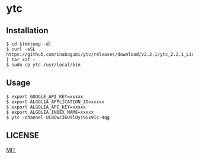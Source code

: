 # ytc

## Installation

```console
$ cd $(mktemp -d)
$ curl -sSL https://github.com/inabagumi/ytc/releases/download/v2.2.1/ytc_2.2.1_Linux_x86_64.tar.gz | tar xzf -
$ sudo cp ytc /usr/local/bin
```

## Usage

```console
$ export GOOGLE_API_KEY=xxxxx
$ export ALGOLIA_APPLICATION_ID=xxxxx
$ export ALGOLIA_API_KEY=xxxxx
$ export ALGOLIA_INDEX_NAME=xxxxx
$ ytc -channel UC0Owc36U9lOyi9Gx9Ic-4qg
```

## LICENSE

[MIT](LICENSE)
